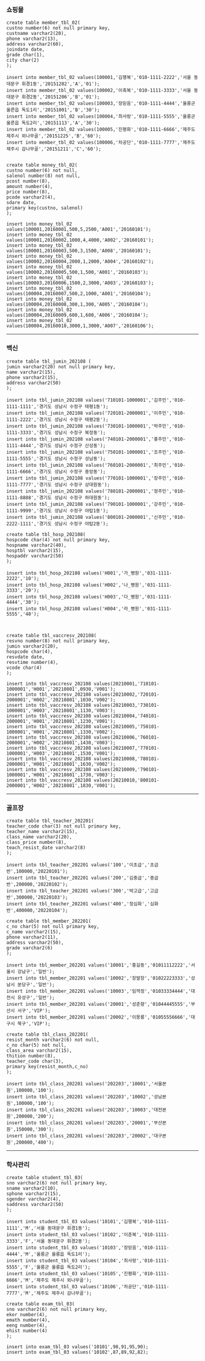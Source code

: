 
### 쇼핑몰

    create table member_tbl_02(
    custno number(6) not null primary key,
    custname varchar2(20),
    phone varchar2(13),
    address varchar2(60),
    joindate date,
    grade char(1),
    city char(2)
    );
    
    insert into member_tbl_02 values(100001,'김행복','010-1111-2222','서울 동대문구 휘경1동','20151202','A','01');
    insert into member_tbl_02 values(100002,'이축복','010-1111-3333','서울 동대문구 휘경2동','20151206','B','01');
    insert into member_tbl_02 values(100003,'장믿음','010-1111-4444','울릉군 울른읍 독도1리','20151001','B','30');
    insert into member_tbl_02 values(100004,'최사랑','010-1111-5555','울릉군 울른읍 독도2리','20151113','A','30');
    insert into member_tbl_02 values(100005,'진평화','010-1111-6666','제주도 제주시 외나무골','20151225','B','60');
    insert into member_tbl_02 values(100006,'차공단','010-1111-7777','제주도 제주시 감나무골','20151211','C','60');
    
    
    create table money_tbl_02(
    custno number(6) not null,
    salenol number(8) not null,
    pcost number(8),
    amount number(4),
    price number(8),
    pcode varchar2(4),
    sdare date,
    primary key(custno, salenol)
    );
    
    insert into money_tbl_02 values(100001,20160001,500,5,2500,'A001','20160101');
    insert into money_tbl_02 values(100001,20160002,1000,4,4000,'A002','20160101');
    insert into money_tbl_02 values(100001,20160003,500,3,1500,'A008','20160101');
    insert into money_tbl_02 values(100002,20160004,2000,1,2000,'A004','20160102');
    insert into money_tbl_02 values(100002,20160005,500,1,500,'A001','20160103');
    insert into money_tbl_02 values(100003,20160006,1500,2,3000,'A003','20160103');
    insert into money_tbl_02 values(100004,20160007,500,2,1000,'A001','20160104');
    insert into money_tbl_02 values(100004,20160008,300,1,300,'A005','20160104');
    insert into money_tbl_02 values(100004,20160009,600,1,600,'A006','20160104');
    insert into money_tbl_02 values(100004,20160010,3000,1,3000,'A007','20160106');

---

### 백신

    create table tbl_jumin_202108 (
    jumin varchar2(20) not null primary key,
    name varchar2(15),
    phone varchar2(15),
    address varchar2(50)
    );
    
    insert into tbl_jumin_202108 values('710101-1000001','김주민','010-1111-1111','경기도 성남시 수정구 태평1동');
    insert into tbl_jumin_202108 values('720101-2000001','이주민','010-1111-2222','경기도 성남시 수정구 태평2동');
    insert into tbl_jumin_202108 values('730101-1000001','박주민','010-1111-3333','경기도 성남시 수정구 복정동');
    insert into tbl_jumin_202108 values('740101-2000001','홍주민','010-1111-4444','경기도 성남시 수정구 산성동');
    insert into tbl_jumin_202108 values('750101-1000001','조주민','010-1111-5555','경기도 성남시 수정구 성남동');
    insert into tbl_jumin_202108 values('760101-2000001','최주민','010-1111-6666','경기도 성남시 수정구 중앙동');
    insert into tbl_jumin_202108 values('770101-1000001','장주민','010-1111-7777','경기도 성남시 수정구 상대원동');
    insert into tbl_jumin_202108 values('780101-2000001','정주민','010-1111-8888','경기도 성남시 수정구 하대원동');
    insert into tbl_jumin_202108 values('790101-1000001','강주민','010-1111-9999','경기도 성남시 수정구 야탑1동');
    insert into tbl_jumin_202108 values('800101-2000001','신주민','010-2222-1111','경기도 성남시 수정구 야탑2동');
    
    create table tbl_hosp_202108(
    hospcode char(4) not null primary key,
    hospname varchar2(40),
    hosptbl varchar2(15),
    hospaddr varchar2(50)
    );
    
    insert into tbl_hosp_202108 values('H001','가_병원','031-1111-2222','10');
    insert into tbl_hosp_202108 values('H002','나_병원','031-1111-3333','20');
    insert into tbl_hosp_202108 values('H003','다_병원','031-1111-4444','30');
    insert into tbl_hosp_202108 values('H004','라_병원','031-1111-5555','40');
    
    
    
    create table tbl_vaccresv_202108(
    resvno number(8) not null primary key,
    jumin varchar2(20),
    hospcode char(4),
    resvdate date,
    resvtime number(4),
    vcode char(4)
    );
    
    insert into tbl_vaccresv_202108 values(20210001,'710101-1000001','H001','20210801',0930,'V001');
    insert into tbl_vaccresv_202108 values(20210002,'720101-2000001','H002','20210801',1030,'V002');
    insert into tbl_vaccresv_202108 values(20210003,'730101-1000001','H003','20210801',1130,'V003');
    insert into tbl_vaccresv_202108 values(20210004,'740101-2000001','H001','20210801',1230,'V001');
    insert into tbl_vaccresv_202108 values(20210005,'750101-1000001','H001','20210801',1330,'V002');
    insert into tbl_vaccresv_202108 values(20210006,'760101-2000001','H002','20210801',1430,'V003');
    insert into tbl_vaccresv_202108 values(20210007,'770101-1000001','H003','20210801',1530,'V001');
    insert into tbl_vaccresv_202108 values(20210008,'780101-2000001','H001','20210801',1630,'V002');
    insert into tbl_vaccresv_202108 values(20210009,'790101-1000001','H001','20210801',1730,'V003');
    insert into tbl_vaccresv_202108 values(20210010,'800101-2000001','H002','20210801',1830,'V001');


---

### 골프장

    create table tbl_teacher_202201(
    teacher_code char(3) not null primary key,
    teacher_name varchar2(15),
    class_name varchar2(20),
    class_price number(8),
    teach_resist_date varchar2(8)
    );
    
    insert into tbl_teacher_202201 values('100','이초급','초급반',100000,'20220101');
    insert into tbl_teacher_202201 values('200','김중급','중급반',200000,'20220102');
    insert into tbl_teacher_202201 values('300','박고급','고급반',300000,'20220103');
    insert into tbl_teacher_202201 values('400','정심화','심화반',400000,'20220104');
    
    create table tbl_member_202201(
    c_no char(5) not null primary key,
    c_name varchar2(15),
    phone varchar2(11),
    address varchar2(50),
    grade varchar2(6)
    );
    
    insert into tbl_member_202201 values('10001','홍길동','01011112222','서울시 강남구','일반');
    insert into tbl_member_202201 values('10002','장발장','01022223333','성남시 분당구','일반');
    insert into tbl_member_202201 values('10003','임꺽정','01033334444','대전시 유성구','일반');
    insert into tbl_member_202201 values('20001','성춘향','01044445555','부산시 서구','VIP');
    insert into tbl_member_202201 values('20002','이몽룡','01055556666','대구시 북구','VIP');
    
    create table tbl_class_202201(
    resist_month varchar2(6) not null,
    c_no char(5) not null,
    class_area varchar2(15),
    thition number(8),
    teacher_code char(3),
    primary key(resist_month,c_no)
    );
    
    insert into tbl_class_202201 values('202203','10001','서울본원',100000,'100');
    insert into tbl_class_202201 values('202203','10002','성남본원',100000,'100');
    insert into tbl_class_202201 values('202203','10003','대전본원',200000,'200');
    insert into tbl_class_202201 values('202203','20001','부산본원',150000,'300');
    insert into tbl_class_202201 values('202203','20002','대구본원',200000,'400');

---

### 학사관리

    create table student_tbl_03(
    sno varchar2(6) not null primary key,
    sname varchar2(10),
    sphone varchar2(15),
    sgender varchar2(4),
    saddress varchar2(50)
    );
    
    insert into student_tbl_03 values('10101','김행복','010-1111-1111','M','서울 동대문구 휘경1동');
    insert into student_tbl_03 values('10102','이춘복','010-1111-3333','F','서울 동대문구 휘경2동');
    insert into student_tbl_03 values('10103','장믿음','010-1111-4444','M','울릉군 울릉읍 독도1리');
    insert into student_tbl_03 values('10104','최사랑','010-1111-5555','F','울릉군 울릉읍 독도2리');
    insert into student_tbl_03 values('10105','진평화','010-1111-6666','M','제주도 제주시 외나무골');
    insert into student_tbl_03 values('10106','차공단','010-1111-7777','M','제주도 제주시 감나무골');
    
    create table exam_tbl_03(
    sno varchar2(6) not null primary key,
    ekor number(4),
    emath number(4),
    eeng number(4),
    ehist number(4)
    );
    
    insert into exam_tbl_03 values('10101',98,91,95,90);
    insert into exam_tbl_03 values('10102',87,89,92,82);

